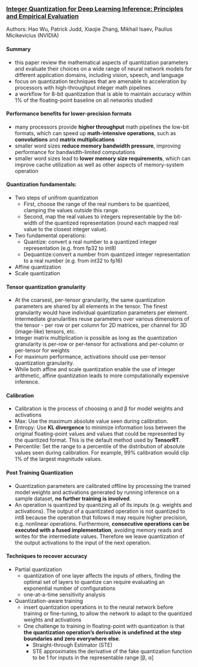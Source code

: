 ### [Integer Quantization for Deep Learning Inference: Principles and Empirical Evaluation](https://arxiv.org/abs/2004.09602)

Authors: Hao Wu, Patrick Judd, Xiaojie Zhang, Mikhail Isaev, Paulius Micikevicius (NVIDIA)

#### Summary
 - this paper review the mathematical aspects of quantization parameters and evaluate their choices on a wide range of neural network models for different application domains, including vision, speech, and language
 - focus on quantization techniques that are amenable to acceleration by processors with high-throughput integer math pipelines
 - a workflow for 8-bit quantization that is able to maintain accuracy within 1% of the floating-point baseline on all networks studied

#### Performance benefits for lower-precision formats
 - many processors provide **higher throughput** math pipelines the low-bit formats, which can speed up **math-intensive operations**, such as **convolutions** and **matrix multiplications**
 - smaller word sizes **reduce memory bandwidth pressure**, improving performance for bandwidth-limited computations
 - smaller word sizes lead to **lower memory size requirements**, which can improve cache utilization as well as other aspects of memory-system operation

#### Quantization fundamentals:
 - Two steps of unifrom quantization
   - First, choose the range of the real numbers to be quantized, clamping the values outside this range. 
   - Second, map the real values to integers representable by the bit-width of the quantized representation (round each mapped real value to the closest integer value).
 - Two fundamental operations:
   - Quantize: convert a real number to a quantized integer representation (e.g. from fp32 to int8)
   - Dequantize:convert a number from quantized integer representation to a real number (e.g. from int32 to fp16)
 - Affine quantization
 - Scale quantization

#### Tensor quantization granularity
 - At the coarsest, per-tensor granularity, the same quantization parameters are shared by all elements in the tensor. The finest granularity would have individual quantization parameters per element. Intermediate granularities reuse parameters over various dimensions of the tensor - per row or per column for 2D matrices, per channel for 3D (image-like) tensors, etc.
 - Integer matrix multiplication is possible as long as the quantization granularity is per-row or per-tensor for activations and per-column or per-tensor for weights
 - For maximum performance, activations should use per-tensor quantization granularity.
 - While both affine and scale quantization enable the use of integer arithmetic, affine quantization leads to more computationally expensive inference.

#### Calibration
 - Calibration is the process of choosing α and β for model weights and activations
 - Max: Use the maximum absolute value seen during calibration.
 - Entropy: Use **KL divergence** to minimize information loss between the original floating-point values and values that could be represented by the quantized format. This is the default method used by **TensorRT**.
 - Percentile: Set the range to a percentile of the distribution of absolute values seen during calibration. For example, 99% calibration would clip 1% of the largest magnitude values.

#### Post Training Quantization
 - Quantization parameters are calibrated offline by processing the trained model weights and activations generated by running inference on a sample dataset, **no further training is involved**.
 - An operation is quantized by quantizing all of its inputs (e.g. weights and activations). The output of a quantizated operation is not quantized to int8 because the operation that follows it may require higher precision, e.g. nonlinear operations. Furthermore, **consecutive operations can be executed with a fused implementation**, avoiding memory reads and writes for the intermediate values. Therefore we leave quantization of the output activations to the input of the next operation.

#### Techniques to recover accuracy
 - Partial quantization
   - quantization of one layer affects the inputs of others, finding the optimal set of layers to quantize can require evaluating an exponential number of configurations
   - one-at-a-time sensitivity analysis
 - Quantization-aware training
   - insert quantization operations in to the neural network before training or fine-tuning, to allow the network to adapt to the quantized weights and activations
   - One challenge to training in floating-point with quantization is that **the quantization operation’s derivative is undefined at the step boundaries and zero everywhere else**.
     - Straight-through Estimator (STE)
     - STE approximates the derivative of the fake quantization function to be 1 for inputs in the representable range [β, α]
